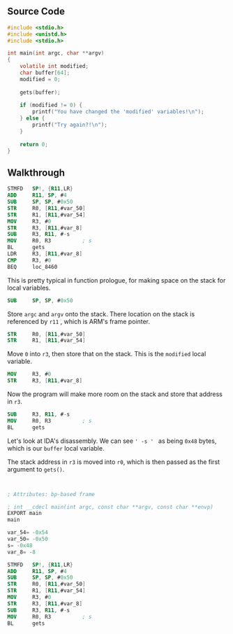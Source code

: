 ## Source Code
```c
#include <stdio.h>
#include <unistd.h>
#include <stdio.h>

int main(int argc, char **argv)
{
    volatile int modified;
    char buffer[64];
    modified = 0;
    
    gets(buffer);
    
    if (modified != 0) {
        printf("You have changed the 'modified' variables!\n");
    } else {
        printf("Try again?!\n");
    }
    
    return 0;
}
```

## Walkthrough 

```nasm
STMFD   SP!, {R11,LR}
ADD     R11, SP, #4
SUB     SP, SP, #0x50
STR     R0, [R11,#var_50]
STR     R1, [R11,#var_54]
MOV     R3, #0
STR     R3, [R11,#var_8]
SUB     R3, R11, #-s
MOV     R0, R3          ; s
BL      gets
LDR     R3, [R11,#var_8]
CMP     R3, #0
BEQ     loc_8460
```

This is pretty typical in function prologue, for making space on the stack for local variables.  
```nasm
SUB     SP, SP, #0x50
```

Store ```argc``` and ```argv``` onto the stack. There location on the stack is referenced by ```r11``` , which is ARM's frame pointer.
```nasm
STR     R0, [R11,#var_50]
STR     R1, [R11,#var_54]
```
Move ```0``` into ```r3```, then store that on the stack.  This is the ```modified``` local variable.
```nasm
MOV     R3, #0
STR     R3, [R11,#var_8]
```

Now the program will make more room on the stack and store that address in ```r3```.
```nasm
SUB     R3, R11, #-s
MOV     R0, R3          ; s
BL      gets
```

Let's look at IDA's disassembly.  We can see ```' -s ' ``` as being ```0x48``` bytes, which is our ```buffer``` local variable.

The stack address in ```r3``` is moved into ```r0```, which is then passed as the first argument to ```gets()```.

```nasm


; Attributes: bp-based frame

; int __cdecl main(int argc, const char **argv, const char **envp)
EXPORT main
main

var_54= -0x54
var_50= -0x50
s= -0x48
var_8= -8

STMFD   SP!, {R11,LR}
ADD     R11, SP, #4
SUB     SP, SP, #0x50
STR     R0, [R11,#var_50]
STR     R1, [R11,#var_54]
MOV     R3, #0
STR     R3, [R11,#var_8]
SUB     R3, R11, #-s
MOV     R0, R3          ; s
BL      gets
```
